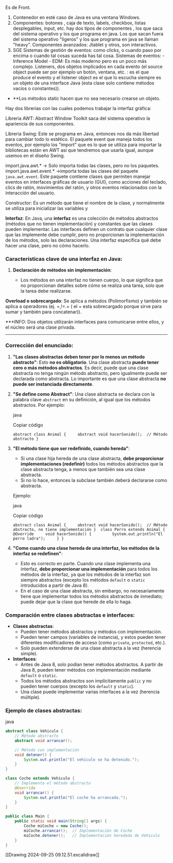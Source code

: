 
Es de Front.

1. Contenedor en esté caso de Java es una ventana Windows.
2.  Componentes: botones , caja de texto, labels, checkbox, listas desplegables, input, etc. hay dos tipos de componentes , los que saca del sistema operativo y los que programa en java. Los que sacan fuera del sistema operativo "ligeros" y los que programa en java se llaman "heavy". Componentes avanzados: Jtablet y otros, son interactivos.
3.  SGE Sistemas de gestión de eventos: como clicks, o cuando paso por encima o cuando tal cosas suceda has tal cosa.
                   Sistemas de eventos:
                   - Inference Model
                   - EDM: Es más moderno pero es un poco más complejo. Listeners, dos objetos implicados en cada evento (el source object puede ser por ejemplo un botón, ventana, etc. : es el que produce el evento y el listener object es el que lo escucha siempre es un objeto de una interface Java (esta clase solo contiene métodos vacíos o constantes)).

-  **Los métodos static hacen que no sea necesario crearse un objeto.

Hay dos librerias con las cuales podemos trabajar la interfaz gráfica:  

Libreria AWT: Abstract Window Toolkit saca del sistema operativo la apariencia de sus componentes.

Libreria Swing: Este se programa en Java, entonces nos da más libertad para cambiar todo lo estético. El paquete event que maneja todos los eventos, por ejemplo los "import" que es lo que se utiliza para importar la bibliotecas están en AWT asi que tendremos que usarla igual, aunque usemos en el diseño Swing.

import.java.awt.* -> Solo importa todas las clases, pero no los paquetes.
import.java.awt.event.* ->importa todas las clases del paquete `java.awt.event`. Este paquete contiene clases que permiten manejar eventos en interfaces gráficas de usuario (GUI), como acciones del teclado, clics de ratón, movimientos del ratón, y otros eventos relacionados con la interacción del usuario.

Constructor: Es un método que tiene el nombre de la clase, y normalmente se utiliza para inicializar las variables y 


**Interfaz**: En Java, una **interfaz** es una colección de métodos abstractos (métodos que no tienen implementación) y constantes que las clases pueden implementar. Las interfaces definen un contrato que cualquier clase que las implemente debe cumplir, pero no proporcionan la implementación de los métodos, solo las declaraciones. Una interfaz especifica qué debe hacer una clase, pero no cómo hacerlo.

### Características clave de una interfaz en Java:

1. **Declaración de métodos sin implementación**:
    
    - Los métodos en una interfaz no tienen cuerpo, lo que significa que no proporcionan detalles sobre cómo se realiza una tarea, solo que la tarea debe realizarse.

**Overload o sobrecargado**: Se aplica a métodos (Polimorfismo) y también se aplica a operadores (ej. =,!=.+ ( el + esta sobrecargado porque sirve para sumar y también para concatenar)).

***INFO: Dos objetos utilizarán interfaces para comunicarse entre ellos, y el núcleo será una clase privada.

----

### Corrección del enunciado:

1. **"Las clases abstractas deben tener por lo menos un método abstracto"**: Esto **no es obligatorio**. Una clase abstracta **puede tener cero o más métodos abstractos**. Es decir, puede que una clase abstracta no tenga ningún método abstracto, pero igualmente puede ser declarada como abstracta. Lo importante es que una clase abstracta **no puede ser instanciada directamente**.
    
2. **"Se define como Abstract"**: Una clase abstracta se declara con la palabra clave `abstract` en su definición, al igual que los métodos abstractos. Por ejemplo:
    
    java
    
    Copiar código
    
    `abstract class Animal {     abstract void hacerSonido();  // Método abstracto }`
    
3. **"El método tiene que ser redefinido, cuando hereda"**:
    
    - Si una clase hija hereda de una clase abstracta, **debe proporcionar implementaciones (redefinir)** todos los métodos abstractos que la clase abstracta tenga, a menos que también sea una clase abstracta.
    - Si no lo hace, entonces la subclase también deberá declararse como abstracta.
    
    Ejemplo:
    
    java
    
    Copiar código
    
    `abstract class Animal {     abstract void hacerSonido();  // Método abstracto, no tiene implementación }  class Perro extends Animal {     @Override     void hacerSonido() {         System.out.println("El perro ladra");     } }`
    
4. **"Como cuando una clase hereda de una interfaz, los métodos de la interfaz se redefinen"**:
    
    - Esto es correcto en parte. Cuando una clase implementa una interfaz, **debe proporcionar una implementación** para todos los métodos de la interfaz, ya que los métodos de la interfaz son siempre abstractos (excepto los métodos `default` o `static` introducidos a partir de Java 8).
    - En el caso de una clase abstracta, sin embargo, no necesariamente tiene que implementar todos los métodos abstractos de inmediato; puede dejar que la clase que herede de ella lo haga.

### Comparación entre clases abstractas e interfaces:

- **Clases abstractas**:
    - Pueden tener métodos abstractos y métodos con implementación.
    - Pueden tener campos (variables de instancia), y estos pueden tener diferentes modificadores de acceso (como `private`, `protected`, etc.).
    - Solo pueden extenderse de una clase abstracta a la vez (herencia simple).
- **Interfaces**:
    - Antes de Java 8, solo podían tener métodos abstractos. A partir de Java 8, pueden tener métodos con implementación mediante `default` o `static`.
    - Todos los métodos abstractos son implícitamente `public` y no pueden tener cuerpos (excepto los `default` y `static`).
    - Una clase puede implementar varias interfaces a la vez (herencia múltiple).

### Ejemplo de clases abstractas:

java



```java
abstract class Vehiculo {
    // Método abstracto
    abstract void arrancar();

    // Método con implementación
    void detener() {
        System.out.println("El vehículo se ha detenido.");
    }
}

class Coche extends Vehiculo {
    // Implementa el método abstracto
    @Override
    void arrancar() {
        System.out.println("El coche ha arrancado.");
    }
}

public class Main {
    public static void main(String[] args) {
        Coche miCoche = new Coche();
        miCoche.arrancar();  // Implementación de Coche
        miCoche.detener();   // Implementación heredada de Vehiculo
    }
}


```

[[Drawing 2024-09-25 09.12.51.excalidraw]]